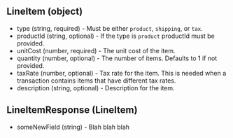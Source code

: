 ## LineItem (object)
+ type (string, required) - Must be either `product`, `shipping`, or `tax`.
+ productId (string, optional) - If the type is `product` productId must be provided.
+ unitCost (number, required) - The unit cost of the item. 
+ quantity (number, optional) - The number of items. Defaults to 1 if not provided. 
+ taxRate (number, optional) - Tax rate for the item. This is needed when a transaction contains items that have different tax rates.
+ description (string, optional) - Description for the item.

## LineItemResponse (LineItem)
+ someNewField (string) - Blah blah blah
